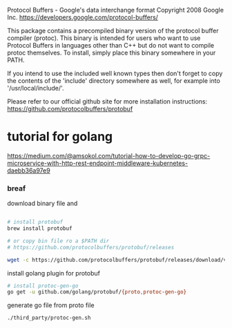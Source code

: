 Protocol Buffers - Google's data interchange format
Copyright 2008 Google Inc.
https://developers.google.com/protocol-buffers/

This package contains a precompiled binary version of the protocol buffer
compiler (protoc). This binary is intended for users who want to use Protocol
Buffers in languages other than C++ but do not want to compile protoc
themselves. To install, simply place this binary somewhere in your PATH.

If you intend to use the included well known types then don't forget to
copy the contents of the 'include' directory somewhere as well, for example
into '/usr/local/include/'.

Please refer to our official github site for more installation instructions:
  https://github.com/protocolbuffers/protobuf



# tutorial for golang
https://medium.com/@amsokol.com/tutorial-how-to-develop-go-grpc-microservice-with-http-rest-endpoint-middleware-kubernetes-daebb36a97e9

### breaf
download binary file and
``` bash

# install protobuf
brew install protobuf

# or copy bin file ro a $PATH dir
# https://github.com/protocolbuffers/protobuf/releases

wget -c https://github.com/protocolbuffers/protobuf/releases/download/v3.8.0/protoc-3.8.0-linux-x86_64.zip
```

install golang plugin for protobuf
``` bash
# install protoc-gen-go
go get -u github.com/golang/protobuf/{proto,protoc-gen-go}
```

generate go file from proto file
``` bash
./third_party/protoc-gen.sh
 ```